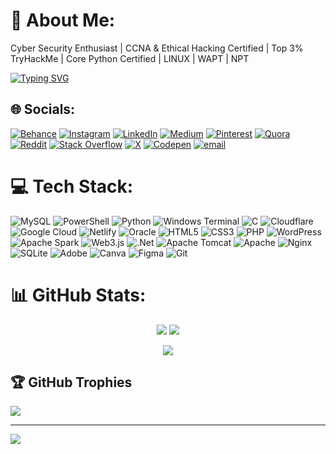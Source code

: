 # 💫 About Me:
Cyber Security Enthusiast | CCNA & Ethical Hacking Certified | Top 3% TryHackMe | Core Python Certified | LINUX | WAPT | NPT<br>

[![Typing SVG](https://readme-typing-svg.herokuapp.com?font=Fira+Code&size=30&pause=1000&color=000000&center=true&vCenter=true&width=600&lines=I'm+an+Ethical+Hacker+🕵️‍♂️)](https://git.io/typing-svg)


## 🌐 Socials:
[![Behance](https://img.shields.io/badge/Behance-1769ff?logo=behance&logoColor=white)](https://behance.net/mrinalkumarc) [![Instagram](https://img.shields.io/badge/Instagram-%23E4405F.svg?logo=Instagram&logoColor=white)](https://instagram.com/m4inal) [![LinkedIn](https://img.shields.io/badge/LinkedIn-%230077B5.svg?logo=linkedin&logoColor=white)](https://linkedin.com/in/m4inal) [![Medium](https://img.shields.io/badge/Medium-12100E?logo=medium&logoColor=white)](https://medium.com/@m4inal) [![Pinterest](https://img.shields.io/badge/Pinterest-%23E60023.svg?logo=Pinterest&logoColor=white)](https://pinterest.com/m4inall) [![Quora](https://img.shields.io/badge/Quora-%23B92B27.svg?logo=Quora&logoColor=white)](https://quora.com/profile/MRINAL-KUMAR-CHANDRA) [![Reddit](https://img.shields.io/badge/Reddit-%23FF4500.svg?logo=Reddit&logoColor=white)](https://reddit.com/user/mriinall) [![Stack Overflow](https://img.shields.io/badge/-Stackoverflow-FE7A16?logo=stack-overflow&logoColor=white)](https://stackoverflow.com/users/mrinal-kumar-chandra) [![X](https://img.shields.io/badge/X-black.svg?logo=X&logoColor=white)](https://x.com/MrinalKuma53908gi) [![Codepen](https://img.shields.io/badge/Codepen-000000?logo=codepen&logoColor=white)](https://codepen.io/MRINAL-KUMAR-CHANDRA-the-bold) [![email](https://img.shields.io/badge/Email-D14836?logo=gmail&logoColor=white)](mailto:m4inall@gmail.com) 

# 💻 Tech Stack:
![MySQL](https://img.shields.io/badge/mysql-4479A1.svg?style=for-the-badge&logo=mysql&logoColor=white) ![PowerShell](https://img.shields.io/badge/PowerShell-%235391FE.svg?style=for-the-badge&logo=powershell&logoColor=white) ![Python](https://img.shields.io/badge/python-3670A0?style=for-the-badge&logo=python&logoColor=ffdd54) ![Windows Terminal](https://img.shields.io/badge/Windows%20Terminal-%234D4D4D.svg?style=for-the-badge&logo=windows-terminal&logoColor=white) ![C](https://img.shields.io/badge/c-%2300599C.svg?style=for-the-badge&logo=c&logoColor=white) ![Cloudflare](https://img.shields.io/badge/Cloudflare-F38020?style=for-the-badge&logo=Cloudflare&logoColor=white) ![Google Cloud](https://img.shields.io/badge/GoogleCloud-%234285F4.svg?style=for-the-badge&logo=google-cloud&logoColor=white) ![Netlify](https://img.shields.io/badge/netlify-%23000000.svg?style=for-the-badge&logo=netlify&logoColor=#00C7B7) ![Oracle](https://img.shields.io/badge/Oracle-F80000?style=for-the-badge&logo=oracle&logoColor=white) ![HTML5](https://img.shields.io/badge/html5-%23E34F26.svg?style=for-the-badge&logo=html5&logoColor=white) ![CSS3](https://img.shields.io/badge/css3-%231572B6.svg?style=for-the-badge&logo=css3&logoColor=white) ![PHP](https://img.shields.io/badge/php-%23777BB4.svg?style=for-the-badge&logo=php&logoColor=white) ![WordPress](https://img.shields.io/badge/WordPress-%23117AC9.svg?style=for-the-badge&logo=WordPress&logoColor=white) ![Apache Spark](https://img.shields.io/badge/Apache%20Spark-FDEE21?style=for-the-badge&logo=apachespark&logoColor=black) ![Web3.js](https://img.shields.io/badge/web3.js-F16822?style=for-the-badge&logo=web3.js&logoColor=white) ![.Net](https://img.shields.io/badge/.NET-5C2D91?style=for-the-badge&logo=.net&logoColor=white) ![Apache Tomcat](https://img.shields.io/badge/apache%20tomcat-%23F8DC75.svg?style=for-the-badge&logo=apache-tomcat&logoColor=black) ![Apache](https://img.shields.io/badge/apache-%23D42029.svg?style=for-the-badge&logo=apache&logoColor=white) ![Nginx](https://img.shields.io/badge/nginx-%23009639.svg?style=for-the-badge&logo=nginx&logoColor=white) ![SQLite](https://img.shields.io/badge/sqlite-%2307405e.svg?style=for-the-badge&logo=sqlite&logoColor=white) ![Adobe](https://img.shields.io/badge/adobe-%23FF0000.svg?style=for-the-badge&logo=adobe&logoColor=white) ![Canva](https://img.shields.io/badge/Canva-%2300C4CC.svg?style=for-the-badge&logo=Canva&logoColor=white) ![Figma](https://img.shields.io/badge/figma-%23F24E1E.svg?style=for-the-badge&logo=figma&logoColor=white) ![Git](https://img.shields.io/badge/git-%23F05033.svg?style=for-the-badge&logo=git&logoColor=white)

# 📊 GitHub Stats:

<p align="center">
  <img src="https://github-readme-stats.vercel.app/api?username=m4inal&theme=dark&hide_border=true&include_all_commits=true&count_private=true" />
  <img src="https://nirzak-streak-stats.vercel.app/?user=m4inal&theme=dark&hide_border=true" />
</p>

<p align="center">
  <img src="https://github-readme-stats.vercel.app/api/top-langs/?username=m4inal&theme=dark&hide_border=true&include_all_commits=true&count_private=true&layout=compact" />
</p>

## 🏆 GitHub Trophies
![](https://github-profile-trophy.vercel.app/?username=m4inal&theme=radical&no-frame=false&no-bg=true&margin-w=4)

---
[![](https://visitcount.itsvg.in/api?id=m4inal&icon=0&color=0)](https://visitcount.itsvg.in)

<!-- Proudly created with GPRM ( https://gprm.itsvg.in ) -->

